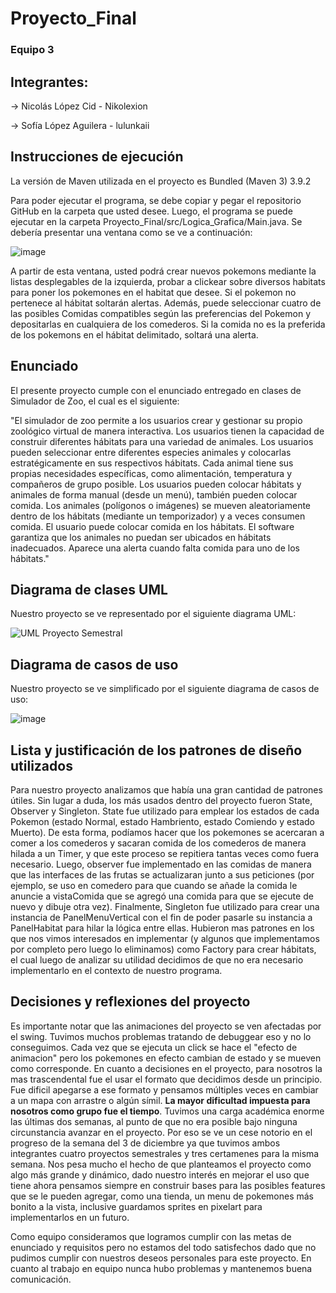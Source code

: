 # Proyecto_Final

### Equipo 3
## Integrantes: 
  -> Nicolás López Cid - Nikolexion
  
  -> Sofía López Aguilera - lulunkaii

## **Instrucciones de ejecución**

La versión de Maven utilizada en el proyecto es Bundled (Maven 3) 3.9.2

Para poder ejecutar el programa, se debe copiar y pegar el repositorio GitHub en la carpeta que usted desee. Luego, el programa se puede ejecutar en la carpeta Proyecto_Final/src/Logica_Grafica/Main.java.
Se debería presentar una ventana como se ve a continuación:

![image](https://github.com/Nikolexion/Proyecto_Final/assets/146101101/17b9da78-93d1-4177-9c7e-8905367b66e2)



A partir de esta ventana, usted podrá crear nuevos pokemons mediante la listas desplegables de la izquierda, probar a clickear sobre diversos habitats para poner los pokemones en el habitat que desee. Si el pokemon no pertenece al hábitat soltarán alertas. Además, puede seleccionar cuatro de las posibles Comidas compatibles según las preferencias del Pokemon y depositarlas en cualquiera de los comederos. Si la comida no es la preferida de los pokemons en el hábitat delimitado, soltará una alerta. 


## **Enunciado**

El presente proyecto cumple con el enunciado entregado en clases de Simulador de Zoo, el cual es el siguiente:

"El simulador de zoo permite a los usuarios crear y gestionar su propio  zoológico virtual de manera interactiva. Los usuarios tienen la capacidad de construir diferentes hábitats para una variedad de animales.
Los usuarios pueden seleccionar entre diferentes especies  animales y colocarlas estratégicamente en sus respectivos hábitats. Cada animal tiene sus propias necesidades específicas, como alimentación, temperatura y compañeros de grupo posible.
Los usuarios pueden colocar hábitats y animales de forma manual (desde un menú), también pueden colocar comida. Los animales (polígonos o imágenes) se mueven aleatoriamente dentro de los hábitats (mediante un temporizador) y a veces consumen comida. El usuario puede colocar comida en los hábitats.
El software garantiza que los animales no puedan ser ubicados en hábitats inadecuados. Aparece una alerta cuando falta comida para uno de los hábitats."



## **Diagrama de clases UML**

Nuestro proyecto se ve representado por el siguiente diagrama UML:

![UML Proyecto Semestral](https://github.com/Nikolexion/Proyecto_Final/assets/146101101/0df9dd91-5418-4da4-bfc3-f2ba554e4657)


## **Diagrama de casos de uso**

Nuestro proyecto se ve simplificado por el siguiente diagrama de casos de uso:

![image](https://github.com/Nikolexion/Proyecto_Final/assets/146101101/4dc3b3b3-54e1-4e08-9e0d-9715393d9a88)


## **Lista y justificación de los patrones de diseño utilizados**

Para nuestro proyecto analizamos que había una gran cantidad de patrones útiles. Sin lugar a duda, los más usados dentro del proyecto fueron State, Observer y Singleton. State fue utilizado para emplear los estados de cada Pokemon (estado Normal, estado Hambriento, estado Comiendo y estado Muerto). De esta forma, podíamos hacer que los pokemones se acercaran a comer a los comederos y sacaran comida de los comederos de manera hilada a un Timer, y que este proceso se repitiera tantas veces como fuera necesario. Luego, observer fue implementado en las comidas de manera que las interfaces de las frutas se actualizaran junto a sus peticiones (por ejemplo, se uso en comedero para que cuando se añade la comida le anuncie a vistaComida que se agregó una comida para que se ejecute de nuevo y dibuje otra vez). Finalmente, Singleton fue utilizado para crear una instancia de PanelMenuVertical con el fin de poder pasarle su instancia a PanelHabitat para hilar la lógica entre ellas. 
Hubieron mas patrones en los que nos vimos interesados en implementar (y algunos que implementamos por completo pero luego lo eliminamos) como Factory para crear hábitats, el cual luego de analizar su utilidad decidimos de que no era necesario implementarlo en el contexto de nuestro programa.

## **Decisiones y reflexiones del proyecto**
Es importante notar que las animaciones del proyecto se ven afectadas por el swing. Tuvimos muchos problemas tratando de debuggear eso y no lo conseguimos. Cada vez que se ejecuta un click se hace el "efecto de animacion" pero los pokemones en efecto cambian de estado y se mueven como corresponde.
En cuanto a decisiones en el proyecto, para nosotros la mas trascendental fue el usar el formato que decidimos desde un principio. Fue dificil apegarse a ese formato y pensamos múltiples veces en cambiar a un mapa con arrastre o algún símil. **La mayor dificultad impuesta para nosotros como grupo fue el tiempo**. Tuvimos una carga académica enorme las últimas dos semanas, al punto de que no era posible bajo ninguna circunstancia avanzar en el proyecto. Por eso se ve un cese notorio en el progreso de la semana del 3 de diciembre ya que tuvimos ambos integrantes cuatro proyectos semestrales y tres certamenes para la misma semana. Nos pesa mucho el hecho de que planteamos el proyecto como algo más grande y dinámico, dado nuestro interés en mejorar el uso que tiene ahora pensamos siempre en construir bases para las posibles features que se le pueden agregar, como una tienda, un menu de pokemones más bonito a la vista, inclusive guardamos sprites en pixelart para implementarlos en un futuro.

Como equipo consideramos que logramos cumplir con las metas de enunciado y requisitos pero no estamos del todo satisfechos dado que no pudimos cumplir con nuestros deseos personales para este proyecto. En cuanto al trabajo en equipo nunca hubo problemas y mantenemos buena comunicación. 
